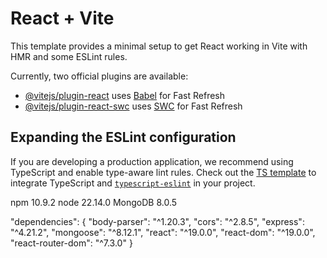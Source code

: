 # React + Vite

This template provides a minimal setup to get React working in Vite with HMR and some ESLint rules.

Currently, two official plugins are available:

- [@vitejs/plugin-react](https://github.com/vitejs/vite-plugin-react/blob/main/packages/plugin-react/README.md) uses [Babel](https://babeljs.io/) for Fast Refresh
- [@vitejs/plugin-react-swc](https://github.com/vitejs/vite-plugin-react-swc) uses [SWC](https://swc.rs/) for Fast Refresh

## Expanding the ESLint configuration

If you are developing a production application, we recommend using TypeScript and enable type-aware lint rules. Check out the [TS template](https://github.com/vitejs/vite/tree/main/packages/create-vite/template-react-ts) to integrate TypeScript and [`typescript-eslint`](https://typescript-eslint.io) in your project.

npm 10.9.2
node 22.14.0
MongoDB 8.0.5

"dependencies": {
  "body-parser": "^1.20.3",
  "cors": "^2.8.5",
  "express": "^4.21.2",
  "mongoose": "^8.12.1",
  "react": "^19.0.0",
  "react-dom": "^19.0.0",
  "react-router-dom": "^7.3.0"
}